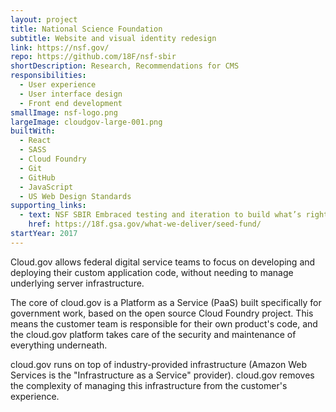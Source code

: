 ```yaml
---
layout: project
title: National Science Foundation
subtitle: Website and visual identity redesign
link: https://nsf.gov/
repo: https://github.com/18F/nsf-sbir
shortDescription: Research, Recommendations for CMS
responsibilities:
  - User experience
  - User interface design
  - Front end development
smallImage: nsf-logo.png
largeImage: cloudgov-large-001.png
builtWith:
  - React
  - SASS
  - Cloud Foundry
  - Git
  - GitHub
  - JavaScript
  - US Web Design Standards
supporting_links:
  - text: NSF SBIR Embraced testing and iteration to build what’s right
    href: https://18f.gsa.gov/what-we-deliver/seed-fund/
startYear: 2017
---  
```


Cloud.gov allows federal digital service teams to focus on developing and deploying their custom application code, without needing to manage underlying server infrastructure.

The core of cloud.gov is a Platform as a Service (PaaS) built specifically for government work, based on the open source Cloud Foundry project. This means the customer team is responsible for their own product's code, and the cloud.gov platform takes care of the security and maintenance of everything underneath.

cloud.gov runs on top of industry-provided infrastructure (Amazon Web Services is the "Infrastructure as a Service" provider). cloud.gov removes the complexity of managing this infrastructure from the customer's experience.
